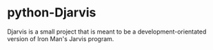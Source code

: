 # python-Djarvis
Djarvis is a small project that is meant to be a development-orientated version of Iron Man's Jarvis program.
